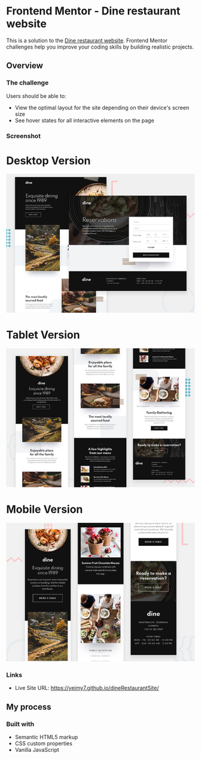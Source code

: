 # Frontend Mentor - Dine restaurant website

This is a solution to the [Dine restaurant website](https://www.frontendmentor.io/challenges/dine-restaurant-website-yAt7Vvxt7). Frontend Mentor challenges help you improve your coding skills by building realistic projects. 

## Overview

### The challenge

Users should be able to:

- View the optimal layout for the site depending on their device's screen size
- See hover states for all interactive elements on the page

### Screenshot

# Desktop Version
![desktop-design](https://raw.githubusercontent.com/Yeimy7/dineRestaurantSite/main/img/desktop.jpg)

# Tablet Version
![mobile-design](https://raw.githubusercontent.com/Yeimy7/dineRestaurantSite/main/img/tablet.jpg)

# Mobile Version
![mobile-design](https://raw.githubusercontent.com/Yeimy7/dineRestaurantSite/main/img/mobile.jpg)


### Links

- Live Site URL: https://yeimy7.github.io/dineRestaurantSite/

## My process

### Built with

- Semantic HTML5 markup
- CSS custom properties
- Vanilla JavaScript